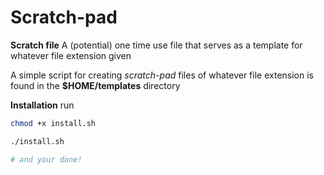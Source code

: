 # Scratch-pad

**Scratch file**
A (potential) one time use file that serves
as a template for whatever file extension given

 A simple script for creating _scratch-pad_ files
of whatever file extension is found in the
**$HOME/templates** directory



**Installation**
run

``` bash
chmod +x install.sh

./install.sh

# and your done!
```

